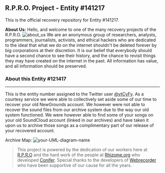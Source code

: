 ## R.P.R.O. Project - Entity #141217
This is the official recovery repository for Entity #141217.

**About Us:**
Hello, and welcome to one of the many recovery projects of the R.P.R.O.
![about_us](http://www.plantuml.com/plantuml/proxy?cache=no&src=https://raw.githubusercontent.com/RPRO-Project/RPRO_entity_141217/main/about_us.puml)
We are an anonymous group of researchers, analysts, programmers, journalists, activists, and ethical hackers who are dedicated to the ideal that what we do on the internet shouldn't be deleted forever by big corporations at their discretion. It is our belief that everybody should have a second chance to see their history, and the chance to revisit things they may have created on the internet in the past. All information has value, and all information should be preserved.

### About this Entity #121417
----
This is the entity number assigned to the Twitter user [@vtCyFy](https://twitter.com/vtCyFy1/). As a courtesy service we were able to collectively set aside some of our time to recover your old NewGrounds account. We however were not able to recover the sound files from our archive system due to the way our old system functioned. We were however able to find some of your songs on your old SoundCloud account (linked in our archives) and have taken it upon us to archive those songs as a complimentary part of our release of your recovered account.

Archive Map:
![your-UML-diagram-name](http://www.plantuml.com/plantuml/proxy?cache=no&src=https://raw.githubusercontent.com/RPRO-Project/RPRO_entity_141217/main/map_121417.iuml)

> This project is powered by the dedication of our workers here at [R.P.R.O](https://github.com/RPRO-Project/) and the hard work of the people at [Rhizome.org](https://rhizome.org) who developed [Conifer](https://conifer.rhizome.org). Special thanks to the developers of [Webrecorder](https://webrecorder.net/) who have been supportive of our cause for all the years.
